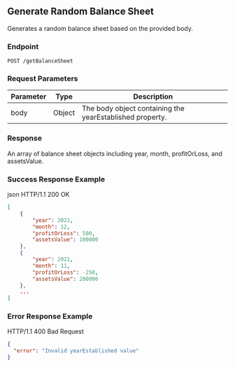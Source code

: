 ## Generate Random Balance Sheet

Generates a random balance sheet based on the provided body.

### Endpoint

`POST /getBalanceSheet`

### Request Parameters

| Parameter | Type   | Description                                              |
| --------- | ------ | -------------------------------------------------------- |
| body      | Object | The body object containing the yearEstablished property. |

### Response

An array of balance sheet objects including year, month, profitOrLoss, and assetsValue.

### Success Response Example

json HTTP/1.1 200 OK

```json
[
    {
        "year": 2021,
        "month": 12,
        "profitOrLoss": 500,
        "assetsValue": 100000
    },
    {
        "year": 2021,
        "month": 11,
        "profitOrLoss": -250,
        "assetsValue": 200000
    },
    ...
]
```

### Error Response Example

HTTP/1.1 400 Bad Request

```json
{
  "error": "Invalid yearEstablished value"
}
```
